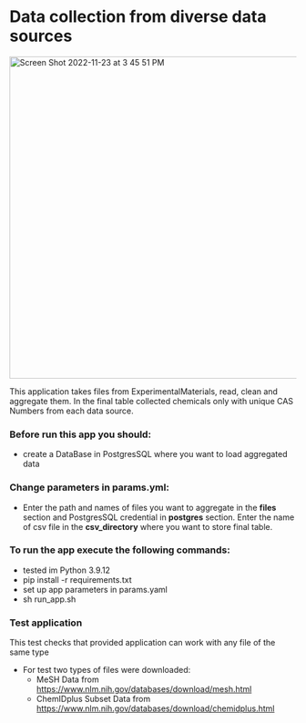 # Data collection from diverse data sources

<img width="566" alt="Screen Shot 2022-11-23 at 3 45 51 PM" src="https://user-images.githubusercontent.com/72933965/203654548-6135195a-b2d1-4779-93cc-55030da6bbdb.png">

This application takes files from ExperimentalMaterials, read, clean and aggregate them. In the final table collected chemicals only with unique CAS Numbers from each data source. 

### Before run this app you should:
- create a DataBase in PostgresSQL where you want to load aggregated data

### Change parameters in params.yml:
 - Enter the path and names of files you want to aggregate in the **files** section and PostgresSQL credential in **postgres** section. Enter the name of csv file in the **csv_directory** where you want to store final table.

### To run the app execute the following commands: 
- tested im Python 3.9.12
- pip install -r requirements.txt
- set up app parameters in params.yaml
- sh run_app.sh 

### Test application
This test checks that provided application can work with any file of the same type

- For test two types of files were downloaded:
  - MeSH Data from https://www.nlm.nih.gov/databases/download/mesh.html
  - ChemIDplus Subset Data from https://www.nlm.nih.gov/databases/download/chemidplus.html 
